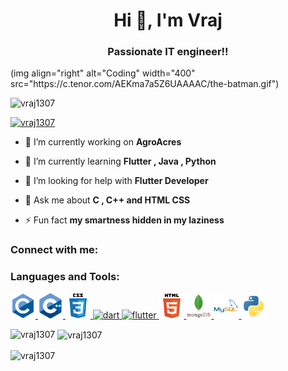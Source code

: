 <h1 align="center">Hi 👋, I'm Vraj</h1>
<h3 align="center">Passionate IT engineer!!</h3>
(img align="right" alt="Coding" width="400" src="https://c.tenor.com/AEKma7a5Z6UAAAAC/the-batman.gif")

<p align="left"> <img src="https://komarev.com/ghpvc/?username=vraj1307&label=Profile%20views&color=0e75b6&style=flat" alt="vraj1307" /> </p>

<p align="left"> <a href="https://github.com/ryo-ma/github-profile-trophy"><img src="https://github-profile-trophy.vercel.app/?username=vraj1307" alt="vraj1307" /></a> </p>

- 🔭 I’m currently working on **AgroAcres**

- 🌱 I’m currently learning **Flutter , Java , Python**

- 🤝 I’m looking for help with **Flutter Developer**

- 💬 Ask me about **C , C++ and HTML CSS**

- ⚡ Fun fact **my smartness hidden in my laziness**

<h3 align="left">Connect with me:</h3>
<p align="left">
</p>

<h3 align="left">Languages and Tools:</h3>
<p align="left"> <a href="https://www.cprogramming.com/" target="_blank" rel="noreferrer"> <img src="https://raw.githubusercontent.com/devicons/devicon/master/icons/c/c-original.svg" alt="c" width="40" height="40"/> </a> <a href="https://www.w3schools.com/cpp/" target="_blank" rel="noreferrer"> <img src="https://raw.githubusercontent.com/devicons/devicon/master/icons/cplusplus/cplusplus-original.svg" alt="cplusplus" width="40" height="40"/> </a> <a href="https://www.w3schools.com/css/" target="_blank" rel="noreferrer"> <img src="https://raw.githubusercontent.com/devicons/devicon/master/icons/css3/css3-original-wordmark.svg" alt="css3" width="40" height="40"/> </a> <a href="https://dart.dev" target="_blank" rel="noreferrer"> <img src="https://www.vectorlogo.zone/logos/dartlang/dartlang-icon.svg" alt="dart" width="40" height="40"/> </a> <a href="https://flutter.dev" target="_blank" rel="noreferrer"> <img src="https://www.vectorlogo.zone/logos/flutterio/flutterio-icon.svg" alt="flutter" width="40" height="40"/> </a> <a href="https://www.w3.org/html/" target="_blank" rel="noreferrer"> <img src="https://raw.githubusercontent.com/devicons/devicon/master/icons/html5/html5-original-wordmark.svg" alt="html5" width="40" height="40"/> </a> <a href="https://www.mongodb.com/" target="_blank" rel="noreferrer"> <img src="https://raw.githubusercontent.com/devicons/devicon/master/icons/mongodb/mongodb-original-wordmark.svg" alt="mongodb" width="40" height="40"/> </a> <a href="https://www.mysql.com/" target="_blank" rel="noreferrer"> <img src="https://raw.githubusercontent.com/devicons/devicon/master/icons/mysql/mysql-original-wordmark.svg" alt="mysql" width="40" height="40"/> </a> <a href="https://www.python.org" target="_blank" rel="noreferrer"> <img src="https://raw.githubusercontent.com/devicons/devicon/master/icons/python/python-original.svg" alt="python" width="40" height="40"/> </a> </p>

<p><img align="left" src="https://github-readme-stats.vercel.app/api/top-langs?username=vraj1307&show_icons=true&locale=en&layout=compact" alt="vraj1307" /></p>

<p>&nbsp;<img align="center" src="https://github-readme-stats.vercel.app/api?username=vraj1307&show_icons=true&locale=en" alt="vraj1307" /></p>

<p><img align="center" src="https://github-readme-streak-stats.herokuapp.com/?user=vraj1307&" alt="vraj1307" /></p>
